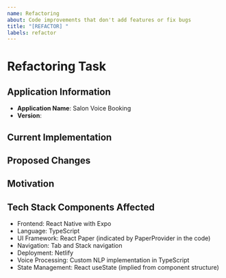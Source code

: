 ```yaml
---
name: Refactoring
about: Code improvements that don't add features or fix bugs
title: "[REFACTOR] "
labels: refactor
---
```


# Refactoring Task

## Application Information

- **Application Name**: Salon Voice Booking
- **Version**: <!-- e.g., v1.2.3 -->

## Current Implementation
<!-- Describe the current code structure or pattern that needs refactoring -->

## Proposed Changes
<!-- Outline the improvements or restructuring you plan to implement -->

## Motivation
<!-- Why is this refactoring necessary? (e.g., performance, readability, maintainability) -->

## Tech Stack Components Affected

- Frontend: React Native with Expo
- Language: TypeScript
- UI Framework: React Paper (indicated by PaperProvider in the code)
- Navigation: Tab and Stack navigation
- Deployment: Netlify
- Voice Processing: Custom NLP implementation in TypeScript
- State Management: React useState (implied from component structure)

